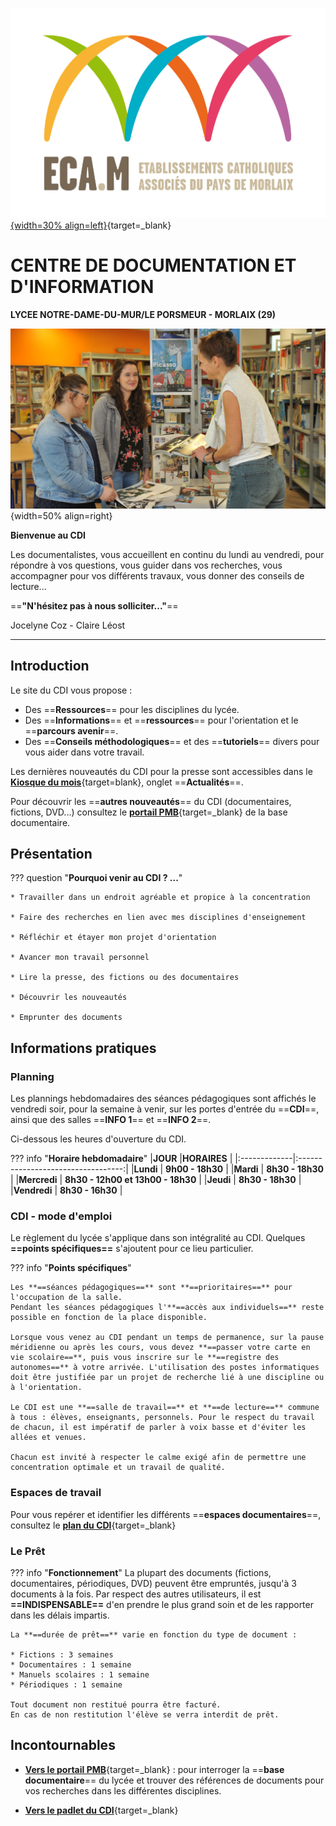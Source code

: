 


[![logo ECAM](./images/logo_ecam.jpg "ENT Lycée"){width=30% align=left}](https://ent.ecmorlaix.fr/){target=_blank}
# CENTRE DE DOCUMENTATION ET D'INFORMATION  

**LYCEE NOTRE-DAME-DU-MUR/LE PORSMEUR - MORLAIX (29)**


![vue du CDI](./images/CDI_accueil_01.jpg "CDI"){width=50% align=right}

**Bienvenue au CDI**

Les documentalistes, vous accueillent en continu
du lundi au vendredi, pour répondre à vos questions, 
vous guider dans vos recherches, 
vous accompagner pour vos différents travaux, 
vous donner des conseils de lecture...

==**"N'hésitez pas à nous solliciter..."**==

Jocelyne Coz - Claire Léost

-------
## Introduction 

Le site du CDI vous propose :

- Des ==**Ressources**== pour les disciplines du lycée.
- Des ==**Informations**== et ==**ressources**== pour l'orientation et le ==**parcours avenir**==.
- Des ==**Conseils méthodologiques**== et des ==**tutoriels**== divers pour vous aider dans votre travail.
    
Les dernières nouveautés du CDI pour la presse sont accessibles dans le [**Kiosque du mois**](https://jocedoc.github.io/cdinddmporsmeur_eleves/actualites/#presse){target=blank}, onglet ==**Actualités**==.

Pour découvrir les ==**autres nouveautés**== du CDI (documentaires, fictions, DVD...) consultez le [**portail PMB**](https://ecmorlaix.basecdi.fr/pmb/opac_css/){target=_blank} de la base documentaire.


## Présentation

??? question "**Pourquoi venir au CDI ? ...**"

    * Travailler dans un endroit agréable et propice à la concentration

    * Faire des recherches en lien avec mes disciplines d'enseignement

    * Réfléchir et étayer mon projet d'orientation

    * Avancer mon travail personnel

    * Lire la presse, des fictions ou des documentaires

    * Découvrir les nouveautés

    * Emprunter des documents

## Informations pratiques

### Planning

Les plannings hebdomadaires des séances pédagogiques sont affichés le vendredi soir, pour la semaine à venir, sur les portes d'entrée du ==**CDI**==, ainsi que des salles ==**INFO 1**== et ==**INFO 2**==.

Ci-dessous les heures d'ouverture du CDI.

??? info "**Horaire hebdomadaire**"
    |**JOUR**      |**HORAIRES**                        | 
    |:-------------|:----------------------------------:|
    |**Lundi**     | **9h00 - 18h30**                   |
    |**Mardi**     | **8h30 - 18h30**                   |
    |**Mercredi**  | **8h30 - 12h00 et 13h00 - 18h30**  |
    |**Jeudi**     | **8h30 - 18h30**                   |
    |**Vendredi**  | **8h30 - 16h30**                   |

### CDI - mode d'emploi

Le règlement du lycée s'applique dans son intégralité au CDI. Quelques **==points spécifiques==** s'ajoutent pour ce lieu particulier.

??? info "**Points spécifiques**"
    
    Les **==séances pédagogiques==** sont **==prioritaires==** pour l'occupation de la salle.
    Pendant les séances pédagogiques l'**==accès aux individuels==** reste possible en fonction de la place disponible.
    
    Lorsque vous venez au CDI pendant un temps de permanence, sur la pause méridienne ou après les cours, vous devez **==passer votre carte en vie scolaire==**, puis vous inscrire sur le **==registre des autonomes==** à votre arrivée. L'utilisation des postes informatiques doit être justifiée par un projet de recherche lié à une discipline ou à l'orientation.
    
    Le CDI est une **==salle de travail==** et **==de lecture==** commune à tous : élèves, enseignants, personnels. Pour le respect du travail de chacun, il est impératif de parler à voix basse et d'éviter les allées et venues.

    Chacun est invité à respecter le calme exigé afin de permettre une concentration optimale et un travail de qualité.


### Espaces de travail

Pour vous repérer et identifier les différents ==**espaces documentaires**==, consultez le [**plan du CDI**](./pdf/00_plan_CDI.pdf){target=_blank}

### Le Prêt 

??? info "**Fonctionnement**"
    La plupart des documents (fictions, documentaires, périodiques, DVD) peuvent être empruntés, jusqu'à 3 documents à la fois.
    Par respect des autres utilisateurs, il est **==INDISPENSABLE==** d'en prendre le plus grand soin et de les rapporter dans les délais impartis.
    
    La **==durée de prêt==** varie en fonction du type de document : 

    * Fictions : 3 semaines
    * Documentaires : 1 semaine
    * Manuels scolaires : 1 semaine
    * Périodiques : 1 semaine

    Tout document non restitué pourra être facturé.
    En cas de non restitution l'élève se verra interdit de prêt.

     

## Incontournables
   * [**Vers le portail PMB**](https://ecmorlaix.basecdi.fr/pmb/opac_css/){target=_blank} : pour interroger la ==**base documentaire**== du lycée et trouver des références de documents pour vos recherches dans les différentes disciplines.

   * [**Vers le padlet du CDI**](https://padlet.com/cdinddmporsmeur/CDI){target=_blank}


 
